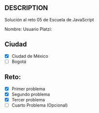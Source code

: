 ## DESCRIPTION

Solución al reto 05 de Escuela de JavaScript

Nombre:
Usuario Platzi:

## Ciudad
- [X] Ciudad de México
- [ ] Bogotá

## Reto:
  - [X] Primer problema
  - [X] Segundo problema
  - [X] Tercer problema
  - [ ] Cuarto Problema (Opcional)
